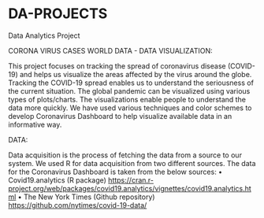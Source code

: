 # DA-PROJECTS
Data Analytics Project

CORONA VIRUS CASES WORLD DATA - DATA VISUALIZATION:

This project focuses on tracking the spread of coronavirus disease (COVID-19) and helps us visualize the areas affected by the virus around the globe. Tracking the COVID-19 spread enables us to understand the seriousness of the current situation. The global pandemic can be visualized using various types of plots/charts. The visualizations enable people to understand the data more quickly. We have used various techniques and color schemes to develop Coronavirus Dashboard to help visualize available data in an informative way.

DATA:

Data acquisition is the process of fetching the data from a source to our system. We used R for data acquisition from two different sources. The data for the Coronavirus Dashboard is taken from the below sources:
•	Covid19.analytics (R package)
https://cran.r-project.org/web/packages/covid19.analytics/vignettes/covid19.analytics.html
•	The New York Times (Github repository)
https://github.com/nytimes/covid-19-data/
